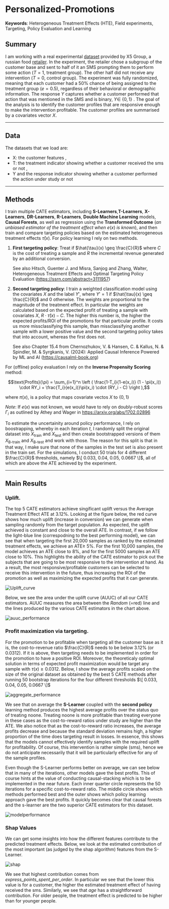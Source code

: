 # Personalized-Promotions
**Keywords**: Heterogeneous Treatment Effects (HTE), Field experiments, Targeting, Policy Evaluation and Learning

## Summary
I am working with a real experimental [dataset](https://ods.ai/competitions/x5-retailhero-uplift-modeling/data) provided by X5 Group, a russian food [retailer](https://www.x5.ru/en/). In the experiment, the retailer chose a subgroup of the customer base and sent to half of it an SMS prompting them to perform some action ($T=1$, treatment group). The other half did not receive any intervention ($T=0$, control group). The experiment was fully randomized, meaning that each customer had a 50% chance of being assigned to the treatment group ($e = 0.5$), regardless of their behavioral or demographic information. The response $Y$ captures whether a customer performed that action that was mentioned in the SMS and is binary, $Y \in$ $`\{0,1\}`$ . The goal of the analysis is to identify the customer profiles that are responsive enough to make the intervention profitable. The customer profiles are summarised by a covariates vector $X$.



---

## Data

The datasets that we load are:
- $\text{X}$: the customer features ,
- $\text{T}$: the treatment indicator showing whether a customer received the sms or not ,
- $\text{Y}$ and the response indicator showing whether a customer performed the action under study or not 

---

## Methods

I train multiple $\text{CATE}$ estimators, including **S-Learners**,**T-Learners**, **X-Learners**, **DR-Learners**, **R-Learners**,  **Double Machine Learning** models,  **Causal Forests**, as well as regression using the **Transformed Outcome** (*an unbiased estimator of the treatment effect when* $e(x)$ *is known*), and then train and compare targeting policies based on the estimated heterogeneous treatment effects $\hat{\tau}(x)$. For policy learning I rely on two methods.

1. **First targeting policy**: Treat if $\hat{\tau}(x) \geq \frac{C}{R}$ where $C$ is the cost of treating a sample and $R$ the incremental revenue generated by an additional conversion.

   See also Hitsch, Guenter J. and Misra, Sanjog and Zhang, Walter, Heterogeneous Treatment Effects and Optimal Targeting Policy Evaluation (https://ssrn.com/abstract=3111957)

  
2. **Second targeting policy**: I train a weighted classification model using the covariates $X$ and the label $Y'$, where $Y' =1$ if $\hat{\tau}(x) \geq \frac{C}{R}$ and $0$ otherwise. The weights are proportional to the magnitude of the treatment effect. In particular the weights are calculated based on the expected profit of treating a sample with covariates $X$, $R\cdot \hat{\tau}(x) -C$. The higher this number is, the higher the expected profits/ROI of the promotions for that particular profile. It costs us more missclassifying this sample, than missclassifying another sample with a lower positive value and the second targeting policy takes that into account, whereas the first does not.  

   See also Chapter 15.4 from Chernozhukov, V. & Hansen, C. & Kallus, N. & Spindler, M. & Syrgkanis, V. (2024): Applied Causal Inference Powered by ML and AI (https://causalml-book.org)  
   

  
For (offline) policy evaluation I rely on the **Inverse Propensity Scoring** method:

$$\text{Profits}(\pi) = \sum_{i=1}^n \left ( \frac{1-T_i}{1-e(x_i)} (1 - \pi(x_i)) \cdot RY_i + \frac{T_i}{e(x_i)}\pi(x_i) \cdot (RY_i - C) \right ),$$

where $\pi(x)$, is a policy that maps covariate vectos $X$ to $`\{0,1\}`$

*Note*: If $e(x)$ was not known, we would have to rely on doubly-robust scores $\Gamma_i$ as outlined by Athey and Wager in https://arxiv.org/abs/1702.02896  



To estimate the uncertainity around policy performance, I rely on boostrapping, whereby in each iteration $t$, I randomly split the original dataset into $X_{\text{train}}$ and $X_{\text{test}}$ and then  create bootstrapped versions of them $X_{\text{B-train}}$ and $X_{\text{B-test}}$ and work with those. The reason for this split is that in that way, I make sure that none of the samples in the test set is also present in the train set. For the simulations, I conduct 50 trials for 4 different $\frac{C}{R}$ thresholds, namely $\[ 0.033, 0.04, 0.05, 0.0667 \]$, all of which are above the $\text{ATE}$ achieved by the experiment.

---


## Main Results

### Uplift.
The top 5 $\text{CATE}$ estimators achieve singificant uplift versus the Average Treatment Effect $\text{ATE}$ at 3.12%. Looking at the figure below, the red curve shows how much uplift (increase in conversion) we can generate when sampling randomly from the target population. As expected, the uplift achieved is constant and close to the overall $\text{ATE}$. In contrast, if we follow the light-blue line (correspodning to the best performing model), we can see that when targeting the first 20,000 samples as ranked by the estimated treatment effects, we achieve  an $\text{ATE} \geq$ 5%. For the first 10,000 samples, the model achieves an $\text{ATE}$ close to 8%, and for the first 5000 samples an $\text{ATE}$ close to 10%. This highlights the ability of the $\text{CATE}$ estimator to pick out the subjects that are going to be most responsive to the intervention at hand. As a result, the most responsive/profitable customers can be selected to receive this intervention in the future, thus increasing the ROI of the promotion as well as maximizing the expected profits that it can generate.

![Uplift_curve](/figures/Lift_curve.png)


Below, we see the area under the uplift curve (AUUC) of all our $\text{CATE}$ estimators. AUUC measures the area between the *Random* (=red) line and the lines produced by the various $\text{CATE}$ estimators in the chart above.

![auuc_performance](/figures/AUUC.png)




### Profit maximization via targeting.
For the promotion to be profitable when targeting all the customer base as it is, the cost-to-revenue ratio $\frac{C}{R}$ needs to be below 3.12% (or 0.0312). If it is above, then targeting needs to be implemented in order for the promotion to have a positive ROI. Moreover, the theoreticaly optimal solution in terms of expected profit maximization would be target any sample with $\tau(x) \geq 0.0312$. Below, I show the average profits scaled on the size of the original dataset as obtained by the best 5 $\text{CATE}$ methods after running 50 bootstrap iterations for the four different thresholds $\[ 0.033, 0.04, 0.05, 0.0667 \]$


![aggregate_performance](/figures/aggregate_performance.png)

We see that on average the **S-Learner** coupled with the **second policy** learning method produces the highest average profits over the status quo of treating noone. Treating noone is more profitable than treating everyone in these cases as the cost-to-reward ratios under study are higher than the $\text{ATE}$. We also notice that as the cost-to-reward ratio increases, the average profits decrease and because the standard deviation remains high, a higher proportion of the time does targeting result in losses. In essence, this shows that the models cannot effectively identify samples with the required uplift for profitability. Of course, this intervention is rather simple (sms), hence we do not anticipate necessarily that it will be particularly effective for any of the sample profiles.


   


Even though the S-Learner performs better on average, we can see below that in many of the iterations, other models gave the best profits. This of course hints at the value of conducting causal-stacking which is to be implemented in the near future. Each inner quarter circle represents the 50 iterations for a specific cost-to-reward ratio. The middle circle shows which methods performed best and the outer shows which policy learning approach gave the best profits. It quickly becomes clear that causal forests and the s-learner are the two superior $\text{CATE}$ estimators for this dataset.

![modelperformance](/figures/model_performance.png)



### Shap Values

We can get some insights into how the different features contribute to the predicted treatment effects. Below, we look at the estimated contribution of the most important (as judged by the shap algorithm) features from the S-Learner.

![shap](figures/shap_s_learner.png)


We see that highest contribution comes from *express_points_spent_per_order*. In particular we see that the lower this value is for a customer, the higher the estimated treatment effect of having received the sms. Similarly, we see that *age* has a straightforward contribution. For older people, the treatment effect is predicted to be higher than for younger people.



